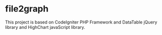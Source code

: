file2graph
==========

This project is based on CodeIgniter PHP Framework and DataTable jQuery library and HighChart javaScript library.
